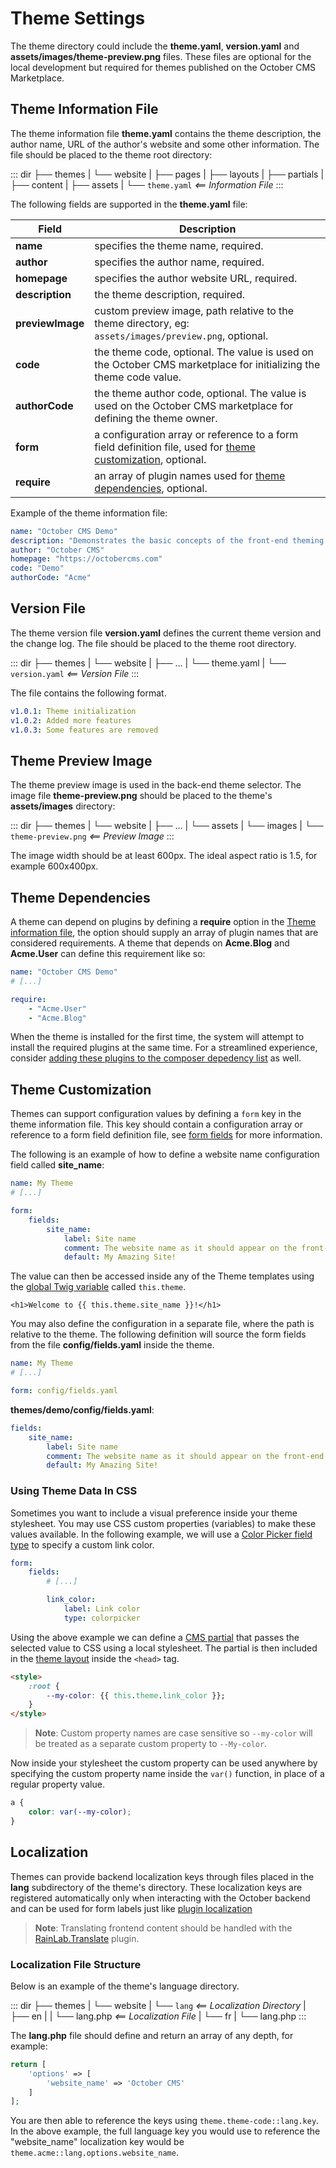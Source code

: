 # Theme Settings

The theme directory could include the **theme.yaml**, **version.yaml** and **assets/images/theme-preview.png** files. These files are optional for the local development but required for themes published on the October CMS Marketplace.

<a id="oc-theme-information-file"></a>
## Theme Information File

The theme information file **theme.yaml** contains the theme description, the author name, URL of the author's website and some other information. The file should be placed to the theme root directory:

::: dir
├── themes
|   └── website
|       ├── pages
|       ├── layouts
|       ├── partials
|       ├── content
|       ├── assets
|       └── `theme.yaml` _<== Information File_
:::

The following fields are supported in the **theme.yaml** file:

Field | Description
------------- | -------------
**name** | specifies the theme name, required.
**author** | specifies the author name, required.
**homepage** | specifies the author website URL, required.
**description** | the theme description, required.
**previewImage** | custom preview image, path relative to the theme directory, eg: `assets/images/preview.png`, optional.
**code** | the theme code, optional. The value is used on the October CMS marketplace for initializing the theme code value.
**authorCode** | the theme author code, optional. The value is used on the October CMS marketplace for defining the theme owner.
**form** | a configuration array or reference to a form field definition file, used for [theme customization](#oc-theme-customization), optional.
**require** | an array of plugin names used for [theme dependencies](#oc-theme-dependencies), optional.

Example of the theme information file:

```yaml
name: "October CMS Demo"
description: "Demonstrates the basic concepts of the front-end theming."
author: "October CMS"
homepage: "https://octobercms.com"
code: "Demo"
authorCode: "Acme"
```

<a id="oc-version-file"></a>
## Version File

The theme version file **version.yaml** defines the current theme version and the change log. The file should be placed to the theme root directory.

::: dir
├── themes
|   └── website
|       ├── ...
|       └── theme.yaml
|       └── `version.yaml` _<== Version File_
:::

The file contains the following format.

```yaml
v1.0.1: Theme initialization
v1.0.2: Added more features
v1.0.3: Some features are removed
```

## Theme Preview Image

The theme preview image is used in the back-end theme selector. The image file **theme-preview.png** should be placed to the theme's **assets/images** directory:

::: dir
├── themes
|   └── website
|       ├── ...
|       └── assets
|           └── images
|               └── `theme-preview.png` _<== Preview Image_
:::

The image width should be at least 600px. The ideal aspect ratio is 1.5, for example 600x400px.

## Theme Dependencies

A theme can depend on plugins by defining a **require** option in the [Theme information file](#theme-information-file), the option should supply an array of plugin names that are considered requirements. A theme that depends on **Acme.Blog** and **Acme.User** can define this requirement like so:

```yaml
name: "October CMS Demo"
# [...]

require:
    - "Acme.User"
    - "Acme.Blog"
```

When the theme is installed for the first time, the system will attempt to install the required plugins at the same time. For a streamlined experience, consider [adding these plugins to the composer depedency list](../help/publishing-packages.md#declaring-dependencies) as well.

<a id="oc-theme-customization"></a>
## Theme Customization

Themes can support configuration values by defining a `form` key in the theme information file. This key should contain a configuration array or reference to a form field definition file, see [form fields](../backend/forms.md#oc-defining-form-fields) for more information.

The following is an example of how to define a website name configuration field called **site_name**:

```yaml
name: My Theme
# [...]

form:
    fields:
        site_name:
            label: Site name
            comment: The website name as it should appear on the front-end
            default: My Amazing Site!
```

The value can then be accessed inside any of the Theme templates using the [global Twig variable](../markup/this-theme.md) called `this.theme`.

```twig
<h1>Welcome to {{ this.theme.site_name }}!</h1>
```

You may also define the configuration in a separate file, where the path is relative to the theme. The following definition will source the form fields from the file **config/fields.yaml** inside the theme.

```yaml
name: My Theme
# [...]

form: config/fields.yaml
```

**themes/demo/config/fields.yaml**:

```yaml
fields:
    site_name:
        label: Site name
        comment: The website name as it should appear on the front-end
        default: My Amazing Site!
```

### Using Theme Data In CSS

Sometimes you want to include a visual preference inside your theme stylesheet. You may use CSS custom properties (variables) to make these values available. In the following example, we will use a [Color Picker field type](../backend/forms.md#widget-colorpicker) to specify a custom link color.

```yaml
form:
    fields:
        # [...]

        link_color:
            label: Link color
            type: colorpicker
```

Using the above example we can define a [CMS partial](../cms/partials.md) that passes the selected value to CSS using a local stylesheet. The partial is then included in the [theme layout](../cms/layouts.md) inside the `<head>` tag.

```html
<style>
    :root {
        --my-color: {{ this.theme.link_color }};
    }
</style>
```

> **Note**: Custom property names are case sensitive so `--my-color` will be treated as a separate custom property to `--My-color`.

Now inside your stylesheet the custom property can be used anywhere by specifying the custom property name inside the `var()` function, in place of a regular property value.

```css
a {
    color: var(--my-color);
}
```

## Localization

Themes can provide backend localization keys through files placed in the **lang** subdirectory of the theme's directory. These localization keys are registered automatically only when interacting with the October backend and can be used for form labels just like [plugin localization](../plugin/localization.md)

> **Note**: Translating frontend content should be handled with the [RainLab.Translate](https://octobercms.com/plugin/rainlab-translate) plugin.

### Localization File Structure

Below is an example of the theme's language directory.

::: dir
├── themes
|   └── website
|       └── `lang` _<== Localization Directory_
|           ├── en
|           |   └── lang.php _<== Localization File_
|           └── fr
|               └── lang.php
:::

The **lang.php** file should define and return an array of any depth, for example:

```php
return [
    'options' => [
        'website_name' => 'October CMS'
    ]
];
```

You are then able to reference the keys using `theme.theme-code::lang.key`. In the above example, the full language key you would use to reference the "website_name" localization key would be `theme.acme::lang.options.website_name`.
